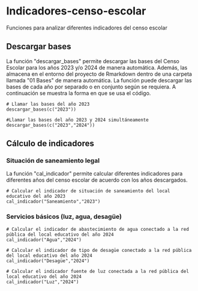 # Indicadores-censo-escolar
Funciones para analizar diferentes indicadores del censo escolar

## Descargar bases

La función "descargar_bases" permite descargar las bases del Censo Escolar para los años 2023 y/o 2024 de manera automática. Además, las almacena en el entorno del proyecto de Rmarkdown dentro de una carpeta llamada "01 Bases" de manera automática. La función puede descargar las bases de cada año por separado o en conjunto según se requiera. A continuación se muestra la forma en que se usa el código.

```
# Llamar las bases del año 2023
descargar_bases(c("2023"))

#Llamar las bases del año 2023 y 2024 simultáneamente
descargar_bases(c("2023","2024"))

```
## Cálculo de indicadores

### Situación de saneamiento legal

La función "cal_indicador" permite calcular diferentes indicadores para diferentes años del censo escolar de acuerdo con los años descargados. 

```
# Calcular el indicador de situación de saneamiento del local educativo del año 2023
cal_indicador("Saneamiento","2023")

```
### Servicios básicos (luz, agua, desagüe)

```
# Calcular el indicador de abastecimiento de agua conectado a la red pública del local educativo del año 2024
cal_indicador("Agua","2024")

# Calcular el indicador de tipo de desagüe conectado a la red pública del local educativo del año 2024
cal_indicador("Desagüe","2024")

# Calcular el indicador fuente de luz conectada a la red pública del local educativo del año 2024
cal_indicador("Luz","2024")
```
